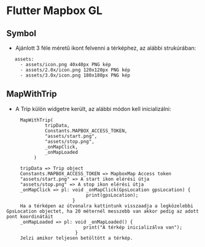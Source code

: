 # Flutter Mapbox GL

## Symbol

- Ajánlott 3 féle méretű ikont felvenni a térképhez, az alábbi strukúrában:

```
   assets:
     - assets/icon.png 40x40px PNG kép
     - assets/2.0x/icon.png 120x120px PNG kép
     - assets/3.0x/icon.png 180x180px PNG kép
```

## MapWithTrip

- A Trip külön widgetre került, az alábbi módon kell inicializálni:
```
     MapWithTrip(
              tripData,
              Constants.MAPBOX_ACCESS_TOKEN,
              "assets/start.png",
              "assets/stop.png",
              _onMapClick,
              _onMapLoaded
          )

     tripData => Trip object
     Constants.MAPBOX_ACCESS_TOKEN => MapboxMap Access token
     "assets/start.png" => A start ikon elérési útja
     "assets/stop.png" => A stop ikon elérési útja
     _onMapClick => pl: void _onMapClick(GpsLocation gpsLocation) {
                             print(gpsLocation);
                        }
     Ha a térképen az útvonalra kattintunk visszaadja a legközelebbi GpsLocation objectet, ha 20 méternél messzebb van akkor pedig az adott pont koordinátáit
     _onMapLoaded => pl: void _onMapLoaded() {
                            print("A térkép inicializálva van");
                         }
     Jelzi amikor teljesen betöltött a térkép.

```
